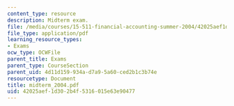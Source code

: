 ```yaml
---
content_type: resource
description: Midterm exam.
file: /media/courses/15-511-financial-accounting-summer-2004/42025aef1d302b4f5316015e63e90477_midterm_2004.pdf
file_type: application/pdf
learning_resource_types:
- Exams
ocw_type: OCWFile
parent_title: Exams
parent_type: CourseSection
parent_uid: 4d11d159-934a-d7a9-5a60-ced2b1c3b74e
resourcetype: Document
title: midterm_2004.pdf
uid: 42025aef-1d30-2b4f-5316-015e63e90477
---
```

